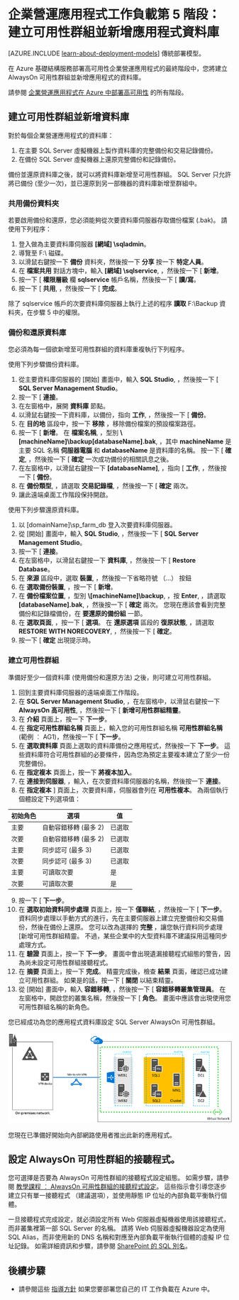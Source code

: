 <properties 
    pageTitle="企業營運應用程式第 5 階段 | Microsoft Azure" 
    description="在 Azure 企業營運應用程式第 5 階段中，建立可用性群組並將應用程式資料庫加入其中。" 
    documentationCenter=""
    services="virtual-machines" 
    authors="JoeDavies-MSFT" 
    manager="timlt" 
    editor=""
    tags="azure-resource-manager"/>

<tags 
    ms.service="virtual-machines" 
    ms.workload="infrastructure-services" 
    ms.tgt_pltfrm="Windows" 
    ms.devlang="na" 
    ms.topic="article" 
    ms.date="11/09/2015" 
    ms.author="josephd"/>

# 企業營運應用程式工作負載第 5 階段：建立可用性群組並新增應用程式資料庫

[AZURE.INCLUDE [learn-about-deployment-models](../../includes/learn-about-deployment-models-rm-include.md)] 傳統部署模型。

在 Azure 基礎結構服務部署高可用性企業營運應用程式的最終階段中，您將建立 AlwaysOn 可用性群組並新增應用程式的資料庫。

請參閱 [企業營運應用程式在 Azure 中部署高可用性](virtual-machines-workload-high-availability-LOB-application-overview.md) 的所有階段。

## 建立可用性群組並新增資料庫

對於每個企業營運應用程式的資料庫：

1.  在主要 SQL Server 虛擬機器上製作資料庫的完整備份和交易記錄備份。
2.  在備份 SQL Server 虛擬機器上還原完整備份和記錄備份。

備份並還原資料庫之後，就可以將資料庫新增至可用性群組。 SQL Server 只允許將已備份 (至少一次)，並已還原到另一部機器的資料庫新增至群組中。

### 共用備份資料夾

若要啟用備份和還原，您必須能夠從次要資料庫伺服器存取備份檔案 (.bak)。 請使用下列程序：

1.  登入做為主要資料庫伺服器 **[網域] \sqladmin**。 
2.  導覽至 F:\ 磁碟。 
3.  以滑鼠右鍵按一下 **備份** 資料夾，然後按一下 **分享** 按一下 **特定人員**。
4.  在 **檔案共用** 對話方塊中，輸入 **[網域] \sqlservice**, ，然後按一下 [ **新增**。
5.  按一下 [ **權限層級** 欄 **sqlservice** 帳戶名稱，然後按一下 [ **讀/寫**。 
6.  按一下 [ **共用**, ，然後按一下 [ **完成**。

除了 sqlservice 帳戶的次要資料庫伺服器上執行上述的程序 **讀取** F:\Backup 資料夾，在步驟 5 中的權限。

### 備份和還原資料庫

您必須為每一個欲新增至可用性群組的資料庫重複執行下列程序。

使用下列步驟備份資料庫。

1.  從主要資料庫伺服器的 [開始] 畫面中，輸入 **SQL Studio**, ，然後按一下 [ **SQL Server Management Studio**。
2.  按一下 [ **連接**。
3.  在左窗格中，展開 **資料庫** 節點。
4.  以滑鼠右鍵按一下資料庫，以備份，指向 **工作**, ，然後按一下 [ **備份**。
5.  在 **目的地** 區段中，按一下 **移除** ，移除備份檔案的預設檔案路徑。
6.  按一下 [ **新增**。 在 **檔案名稱**, ，型別 **\\[machineName]\backup\[databaseName].bak**, ，其中 **machineName** 是主要 SQL 名稱 **伺服器電腦** 和 **databaseName** 是資料庫的名稱。 按一下 [ **確定**, ，然後按一下 [ **確定** 一次成功備份的相關訊息之後。
7.  在左窗格中，以滑鼠右鍵按一下 **[databaseName]**, ，指向 [ **工作**, ，然後按一下 [ **備份**。
8.  在 **備份類型**, ，請選取 **交易記錄檔**, ，然後按一下 [ **確定** 兩次。
9.  讓此遠端桌面工作階段保持開啟。

使用下列步驟還原資料庫。

1.  以 [domainName]\sp_farm_db 登入次要資料庫伺服器。
2.  從 [開始] 畫面中，輸入 **SQL Studio**, ，然後按一下 [ **SQL Server Management Studio**。
3.  按一下 [ **連接**。
4.  在左窗格中，以滑鼠右鍵按一下 **資料庫**, ，然後按一下 [ **Restore Database**。
5.  在 **來源** 區段中，選取 **裝置**, ，然後按一下省略符號 （...） 按鈕
6.  在 **選取備份裝置**, ，按一下 [ **新增**。
7.  在 **備份檔案位置**, ，型別 **\\[machineName]\backup**, ，按 **Enter**, ，請選取 **[databaseName].bak**, ，然後按一下 [ **確定** 兩次。 您現在應該會看到完整備份和記錄檔備份，在 **要還原的備份組** 一節。
8.  在 **選取頁面**, ，按一下 [ **選項**。 在 **還原選項** 區段的 **復原狀態**, ，請選取 **RESTORE WITH NORECOVERY**, ，然後按一下 [ **確定**。 
9.  按一下 [ **確定** 出現提示時。

### 建立可用性群組

準備好至少一個資料庫 (使用備份和還原方法) 之後，則可建立可用性群組。

1.  回到主要資料庫伺服器的遠端桌面工作階段。
2.  在 **SQL Server Management Studio**, ，在左窗格中，以滑鼠右鍵按一下 **AlwaysOn 高可用性**, ，然後按一下 [ **新增可用性群組精靈**。
3.  在 **介紹** 頁面上，按一下 **下一步**。 
4.  在 **指定可用性群組名稱** 頁面上，輸入您的可用性群組名稱 **可用性群組名稱** (範例 ︰ AG1)，然後按一下 [ **下一步**。
5.  在 **選取資料庫** 頁面上選取的資料庫備份之應用程式，然後按一下 **下一步**。 這些資料庫符合可用性群組的必要條件，因為您為預定主要複本建立了至少一份完整備份。
6.  在 **指定複本** 頁面上，按一下 **將複本加入**。
7.  在 **連接到伺服器**, ，輸入，在次要資料庫伺服器的名稱，然後按一下 **連接**。 
8.  在 **指定複本** ] 頁面上，次要資料庫，伺服器會列在 **可用性複本**。 為兩個執行個體設定下列選項值： 

初始角色 | 選項 | 值 
--- | --- | ---
主要 | 自動容錯移轉 (最多 2) | 已選取
次要 | 自動容錯移轉 (最多 2) | 已選取
主要 | 同步認可 (最多 3) | 已選取
次要 | 同步認可 (最多 3) | 已選取
主要 | 可讀取次要 | 是
次要 | 可讀取次要 | 是
        
9.  按一下 [ **下一步**。
10. 在 **選取初始資料同步處理** 頁面上，按一下 **僅聯結**, ，然後按一下 [ **下一步**。 資料同步處理以手動方式的進行，先在主要伺服器上建立完整備份和交易備份，然後在備份上還原。 您可以改為選擇的 **完整** ，讓您執行資料同步處理 [新增可用性群組精靈。 不過，某些企業中的大型資料庫不建議採用這種同步處理方式。
11. 在 **驗證** 頁面上，按一下 **下一步**。 畫面中會出現遺漏接聽程式組態的警告，因為尚未設定可用性群組接聽程式。 
12. 在 **摘要** 頁面上，按一下 **完成**。 精靈完成後，檢查 **結果** 頁面，確認已成功建立可用性群組。 如果是的話，按一下 [ **關閉** 以結束精靈。 
13. 從 [開始] 畫面中，輸入 **容錯移轉**, ，然後按一下 [ **容錯移轉叢集管理員**。 在左窗格中，開啟您的叢集名稱，然後按一下 [ **角色**。 畫面中應該會出現使用您可用性群組名稱的新角色。

您已經成功為您的應用程式資料庫設定 SQL Server AlwaysOn 可用性群組。

![](./media/virtual-machines-workload-high-availability-LOB-application-phase5/workload-lobapp-phase4.png)

您現在已準備好開始向內部網路使用者推出此新的應用程式。

## 設定 AlwaysOn 可用性群組的接聽程式。

您可選擇是否要為 AlwaysOn 可用性群組的接聽程式設定組態。 如需步驟，請參閱 [教學課程 ︰ AlwaysOn 可用性群組的接聽程式設定](https://msdn.microsoft.com/library/dn425027.aspx)。 這些指示會引導您逐步建立只有單一接聽程式 （建議選項），並使用靜態 IP 位址的內部負載平衡執行個體。

一旦接聽程式完成設定，就必須設定所有 Web 伺服器虛擬機器使用該接聽程式，而非叢集裡第一部 SQL Server 的名稱。 請將 Web 伺服器虛擬機器設定為使用 SQL Alias，而非使用新的 DNS 名稱和對應至內部負載平衡執行個體的虛擬 IP 位址記錄。 如需詳細資訊和步驟，請參閱 [SharePoint 的 SQL 別名](http://blogs.msdn.com/b/priyo/archive/2013/09/13/sql-alias-for-sharepoint.aspx)。

## 後續步驟

- 請參閱這些 [指導方針](virtual-machines-infrastructure-services-implementation-guidelines.md) 如果您要部署您自己的 IT 工作負載在 Azure 中。



